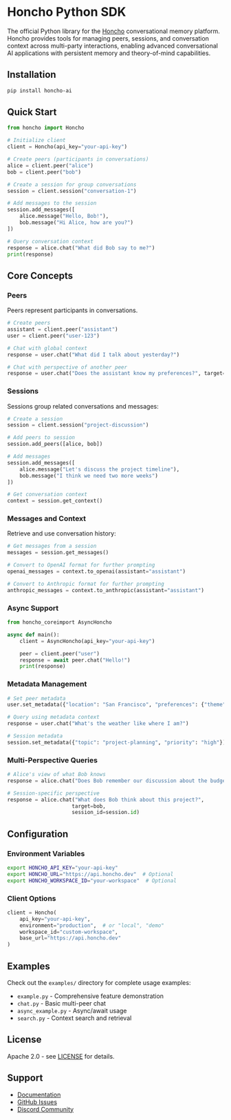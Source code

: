 # Honcho Python SDK

The official Python library for the [Honcho](https://github.com/plastic-labs/honcho) conversational memory platform. Honcho provides tools for managing peers, sessions, and conversation context across multi-party interactions, enabling advanced conversational AI applications with persistent memory and theory-of-mind capabilities.

## Installation

```bash
pip install honcho-ai
```

## Quick Start

```python
from honcho import Honcho

# Initialize client
client = Honcho(api_key="your-api-key")

# Create peers (participants in conversations)
alice = client.peer("alice")
bob = client.peer("bob")

# Create a session for group conversations
session = client.session("conversation-1")

# Add messages to the session
session.add_messages([
    alice.message("Hello, Bob!"),
    bob.message("Hi Alice, how are you?")
])

# Query conversation context
response = alice.chat("What did Bob say to me?")
print(response)
```

## Core Concepts

### Peers

Peers represent participants in conversations.

```python
# Create peers
assistant = client.peer("assistant")
user = client.peer("user-123")

# Chat with global context
response = user.chat("What did I talk about yesterday?")

# Chat with perspective of another peer
response = user.chat("Does the assistant know my preferences?", target=assistant)
```

### Sessions

Sessions group related conversations and messages:

```python
# Create a session
session = client.session("project-discussion")

# Add peers to session
session.add_peers([alice, bob])

# Add messages
session.add_messages([
    alice.message("Let's discuss the project timeline"),
    bob.message("I think we need two more weeks")
])

# Get conversation context
context = session.get_context()
```

### Messages and Context

Retrieve and use conversation history:

```python
# Get messages from a session
messages = session.get_messages()

# Convert to OpenAI format for further prompting
openai_messages = context.to_openai(assistant="assistant")

# Convert to Anthropic format for further prompting
anthropic_messages = context.to_anthropic(assistant="assistant")
```

### Async Support

```python
from honcho_coreimport AsyncHoncho

async def main():
    client = AsyncHoncho(api_key="your-api-key")

    peer = client.peer("user")
    response = await peer.chat("Hello!")
    print(response)
```

### Metadata Management

```python
# Set peer metadata
user.set_metadata({"location": "San Francisco", "preferences": {"theme": "dark"}})

# Query using metadata context
response = user.chat("What's the weather like where I am?")

# Session metadata
session.set_metadata({"topic": "project-planning", "priority": "high"})
```

### Multi-Perspective Queries

```python
# Alice's view of what Bob knows
response = alice.chat("Does Bob remember our discussion about the budget?", target=bob)

# Session-specific perspective
response = alice.chat("What does Bob think about this project?",
                     target=bob,
                     session_id=session.id)
```

## Configuration

### Environment Variables

```bash
export HONCHO_API_KEY="your-api-key"
export HONCHO_URL="https://api.honcho.dev"  # Optional
export HONCHO_WORKSPACE_ID="your-workspace"  # Optional
```

### Client Options

```python
client = Honcho(
    api_key="your-api-key",
    environment="production",  # or "local", "demo"
    workspace_id="custom-workspace",
    base_url="https://api.honcho.dev"
)
```

## Examples

Check out the `examples/` directory for complete usage examples:

- `example.py` - Comprehensive feature demonstration
- `chat.py` - Basic multi-peer chat
- `async_example.py` - Async/await usage
- `search.py` - Context search and retrieval

## License

Apache 2.0 - see [LICENSE](../../LICENSE) for details.

## Support

- [Documentation](https://docs.honcho.dev)
- [GitHub Issues](https://github.com/plastic-labs/honcho-sdks/issues)
- [Discord Community](https://discord.gg/honcho)
